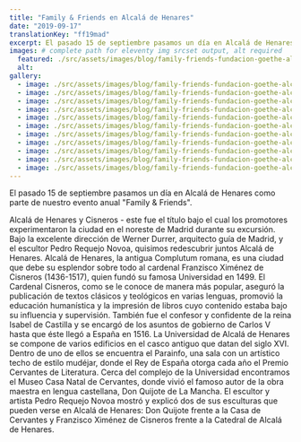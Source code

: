 ```yaml
---
title: "Family & Friends en Alcalá de Henares"
date: "2019-09-17"
translationKey: "ff19mad"
excerpt: El pasado 15 de septiembre pasamos un día en Alcalá de Henares como parte de nuestro evento anual Family & Friends.
images: # complete path for eleventy img srcset output, alt required
  featured: ./src/assets/images/blog/family-friends-fundacion-goethe-alcala-henares-2019-11.jpg
  alt:
gallery:
  - image: ./src/assets/images/blog/family-friends-fundacion-goethe-alcala-henares-2019-2.jpg
  - image: ./src/assets/images/blog/family-friends-fundacion-goethe-alcala-henares-2019-4.jpg
  - image: ./src/assets/images/blog/family-friends-fundacion-goethe-alcala-henares-2019-5.jpg
  - image: ./src/assets/images/blog/family-friends-fundacion-goethe-alcala-henares-2019-7.jpg
  - image: ./src/assets/images/blog/family-friends-fundacion-goethe-alcala-henares-2019-10.jpg
  - image: ./src/assets/images/blog/family-friends-fundacion-goethe-alcala-henares-2019-11.jpg
  - image: ./src/assets/images/blog/family-friends-fundacion-goethe-alcala-henares-2019-12.jpg
  - image: ./src/assets/images/blog/family-friends-fundacion-goethe-alcala-henares-2019-14.jpg
  - image: ./src/assets/images/blog/family-friends-fundacion-goethe-alcala-henares-2019-15.jpg
  - image: ./src/assets/images/blog/family-friends-fundacion-goethe-alcala-henares-2019-16.jpg
  - image: ./src/assets/images/blog/family-friends-fundacion-goethe-alcala-henares-2019-21.jpg
---
```


El pasado 15 de septiembre pasamos un día en Alcalá de Henares como parte de nuestro evento anual "Family & Friends".

Alcalá de Henares y Cisneros - este fue el título bajo el cual los promotores experimentaron la ciudad en el noreste de Madrid durante su excursión. Bajo la excelente dirección de Werner Durrer, arquitecto guía de Madrid, y el escultor Pedro Requejo Novoa, quisimos redescubrir juntos Alcalá de Henares. Alcalá de Henares, la antigua Complutum romana, es una ciudad que debe su esplendor sobre todo al cardenal Franzisco Ximénez de Cisneros (1436-1517), quien fundó su famosa Universidad en 1499. El Cardenal Cisneros, como se le conoce de manera más popular, aseguró la publicación de textos clásicos y teológicos en varias lenguas, promovió la educación humanística y la impresión de libros cuyo contenido estaba bajo su influencia y supervisión. También fue el confesor y confidente de la reina Isabel de Castilla y se encargó de los asuntos de gobierno de Carlos V hasta que éste llegó a España en 1516. La Universidad de Alcalá de Henares se compone de varios edificios en el casco antiguo que datan del siglo XVI. Dentro de uno de ellos se encuentra el Parainfo, una sala con un artístico techo de estilo mudéjar, donde el Rey de España otorga cada año el Premio Cervantes de Literatura. Cerca del complejo de la Universidad encontramos el Museo Casa Natal de Cervantes, donde vivió el famoso autor de la obra maestra en lengua castellana, Don Quijote de La Mancha. El escultor y artista Pedro Requejo Novoa mostró y explicó dos de sus esculturas que pueden verse en Alcalá de Henares: Don Quijote frente a la Casa de Cervantes y Franzisco Ximénez de Cisneros frente a la Catedral de Alcalá de Henares.
